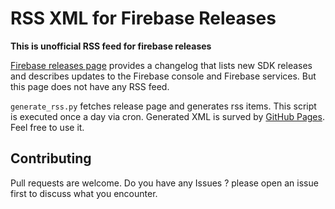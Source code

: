 # RSS XML for Firebase Releases

**This is unofficial RSS feed for firebase releases**

[Firebase releases page](https://firebase.google.com/support/releases) provides a changelog that lists new SDK releases and describes updates to the Firebase console and Firebase services. But this page does not have any RSS feed.

`generate_rss.py` fetches release page and generates rss items. This script is executed once a day via cron.
Generated XML is surved by [GitHub Pages](https://fumito-ito.github.io/RSS-XML-Firebase-Releases/firebase_releases.xml). Feel free to use it. 

## Contributing

Pull requests are welcome. Do you have any Issues ? please open an issue first to discuss what you encounter.